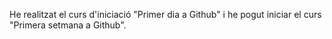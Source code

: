 He realitzat el curs d'iniciació "Primer dia a Github" i he pogut iniciar el curs "Primera setmana a Github".
